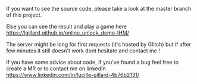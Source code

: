 If you want to see the source code, please take a look at the master branch of this project.

Else you can see the result and play a game here <https://lgillard.github.io/online_unlock_demo-IHM/>

The server might be long for first requests (it's hosted by Glitch) but if after few minutes it still doesn't work dont hesitate and contact me !

If you have some advice about code, if you've found a bug feel free to create a MR or to contact me on linkedIn <https://www.linkedin.com/in/lucille-gillard-4b76b2131/>

